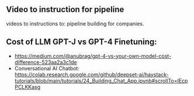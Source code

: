 ## Video to instruction for pipeline 
   videos to instructions to: pipeline building
   for companies. 
   
## Cost of LLM GPT-J vs GPT-4 Finetuning:
   * https://medium.com/@anubrag/gpt-4-vs-your-own-model-cost-difference-523aa2a3c1de
   * Conversational AI Chatbot: https://colab.research.google.com/github/deepset-ai/haystack-tutorials/blob/main/tutorials/24_Building_Chat_App.ipynb#scrollTo=IEcpPCLKKasg


